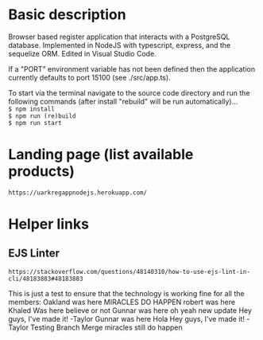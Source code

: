  # Basic description
Browser based register application that interacts with a PostgreSQL database. Implemented in NodeJS with typescript, express, and the sequelize ORM. Edited in Visual Studio Code.  
  
If a "PORT" environment variable has not been defined then the application currently defaults to port 15100 (see ./src/app.ts).  

To start via the terminal navigate to the source code directory and run the following commands (after install "rebuild" will be run automatically)...  
`$ npm install`  
`$ npm run (re)build`  
`$ npm run start`  

 # Landing page (list available products)
`https://uarkregappnodejs.herokuapp.com/`  

 # Helper links
 ## EJS Linter
`https://stackoverflow.com/questions/48140310/how-to-use-ejs-lint-in-cli/48183883#48183883`

This is just a test to ensure that the technology is working fine for all the members:
Oakland was here
MIRACLES DO HAPPEN robert was here
Khaled Was here believe or not
Gunnar was here oh yeah new update
Hey guys, I've made it! -Taylor
Gunnar was here
Hola
Hey guys, I've made it! -Taylor
Testing Branch Merge
miracles still do happen 
